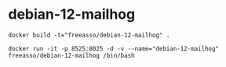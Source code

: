 # debian-12-mailhog

```
docker build -t="freeasso/debian-12-mailhog" .
```

```
docker run -it -p 8525:8025 -d -v --name="debian-12-mailhog" freeasso/debian-12-mailhog /bin/bash
```